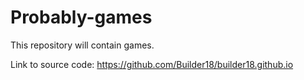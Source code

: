# Probably-games
This repository will contain games.

Link to source code: https://github.com/Builder18/builder18.github.io
